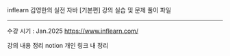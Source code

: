 inflearn 김영한의 실전 자바 [기본편] 강의 실습 및 문제 풀이 파일





---------------------------------------------------------------------------------
수강 시기 : Jan.2025
https://www.inflearn.com/

강의 내용 정리
notion 개인 링크 내 정리

